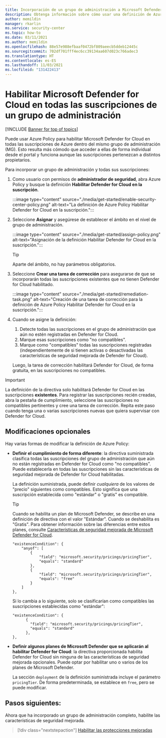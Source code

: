 ```yaml
---
title: Incorporación de un grupo de administración a Microsoft Defender for Cloud
description: Obtenga información sobre cómo usar una definición de Azure Policy suministrada para habilitar Microsoft Defender for Cloud en todas las suscripciones de un grupo de administración.
author: memildin
manager: rkarlin
ms.service: security-center
ms.topic: how-to
ms.date: 03/11/2021
ms.author: memildin
ms.openlocfilehash: 88e57e988efbaaf0472bf809aeecb5ddeb12445c
ms.sourcegitcommit: 702df701fff4ec6cc39134aa607d023c766adec3
ms.translationtype: HT
ms.contentlocale: es-ES
ms.lasthandoff: 11/03/2021
ms.locfileid: "131422413"
---
```

# <a name="enable-defender-for-cloud-on-all-subscriptions-in-a-management-group"></a>Habilitar Microsoft Defender for Cloud en todas las suscripciones de un grupo de administración

[!INCLUDE [Banner for top of topics](./includes/banner.md)]

Puede usar Azure Policy para habilitar Microsoft Defender for Cloud en todas las suscripciones de Azure dentro del mismo grupo de administración (MG). Esto resulta más cómodo que acceder a ellas de forma individual desde el portal y funciona aunque las suscripciones pertenezcan a distintos propietarios. 

Para incorporar un grupo de administración y todas sus suscripciones:

1. Como usuario con permisos de **administrador de seguridad**, abra Azure Policy y busque la definición **Habilitar Defender for Cloud en la suscripción**.

    :::image type="content" source="./media/get-started/enable-security-center-policy.png" alt-text="La definición de Azure Policy Habilitar Defender for Cloud en la suscripción.":::

1. Seleccione **Asignar** y asegúrese de establecer el ámbito en el nivel de grupo de administración.

    :::image type="content" source="./media/get-started/assign-policy.png" alt-text="Asignación de la definición Habilitar Defender for Cloud en la suscripción.":::

    > [!TIP]
    > Aparte del ámbito, no hay parámetros obligatorios.

1. Seleccione **Crear una tarea de corrección** para asegurarse de que se incorporarán todas las suscripciones existentes que no tienen Defender for Cloud habilitado.

    :::image type="content" source="./media/get-started/remediation-task.png" alt-text="Creación de una tarea de corrección para la definición de Azure Policy Habilitar Defender for Cloud en la suscripción.":::

1. Cuando se asigne la definición:

    1. Detecte todas las suscripciones en el grupo de administración que aún no estén registradas en Defender for Cloud.
    1. Marque esas suscripciones como "no compatibles".
    1. Marque como "compatibles" todas las suscripciones registradas (independientemente de si tienen activas o desactivadas las características de seguridad mejorada de Defender for Cloud).

    Luego, la tarea de corrección habilitará Defender for Cloud, de forma gratuita, en las suscripciones no compatibles.

> [!IMPORTANT]
> La definición de la directiva solo habilitará Defender for Cloud en las suscripciones **existentes**. Para registrar las suscripciones recién creadas, abra la pestaña de cumplimiento, seleccione las suscripciones no compatibles pertinentes y cree una tarea de corrección. Repita este paso cuando tenga una o varias suscripciones nuevas que quiera supervisar con Defender for Cloud.

## <a name="optional-modifications"></a>Modificaciones opcionales

Hay varias formas de modificar la definición de Azure Policy: 

- **Definir el cumplimiento de forma diferente**: la directiva suministrada clasifica todas las suscripciones del grupo de administración que aún no están registradas en Defender for Cloud como "no compatibles". Puede establecerla en todas las suscripciones sin las características de seguridad mejorada de Defender for Cloud habilitadas.

    La definición suministrada, puede definir *cualquiera* de los valores de "precio" siguientes como compatibles. Esto significa que una suscripción establecida como "estándar" o "gratis" es compatible.

    > [!TIP]
    > Cuando se habilita un plan de Microsoft Defender, se describe en una definición de directiva con el valor "Estándar". Cuando se deshabilita es "Gratis". Para obtener información sobre las diferencias entre estos planes, consulte [Características de seguridad mejorada de Microsoft Defender for Cloud](enhanced-security-features-overview.md). 

    ```
    "existenceCondition": {
        "anyof": [
            {
                "field": "microsoft.security/pricings/pricingTier",
                "equals": "standard"
            },
            {
                "field": "microsoft.security/pricings/pricingTier",
                "equals": "free"
            }
        ]
    },
    ```

    Si lo cambia a lo siguiente, solo se clasificarían como compatibles las suscripciones establecidas como "estándar":

    ```
    "existenceCondition": {
          {
            "field": "microsoft.security/pricings/pricingTier",
            "equals": "standard"
          },
    },
    ```

- **Definir algunos planes de Microsoft Defender que se aplicarán al habilitar Defender for Cloud**: la directiva proporcionada habilita Defender for Cloud sin ninguna de las características de seguridad mejorada opcionales. Puede optar por habilitar uno o varios de los planes de Microsoft Defender.

    La sección `deployment` de la definición suministrada incluye el parámetro `pricingTier`. De forma predeterminada, se establece en `free`, pero se puede modificar. 


## <a name="next-steps"></a>Pasos siguientes:

Ahora que ha incorporado un grupo de administración completo, habilite las características de seguridad mejorada. 

> [!div class="nextstepaction"]
> [Habilitar las protecciones mejoradas](enable-enhanced-security.md)